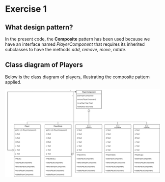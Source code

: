 # Exercise 1

## What design pattern?

In the present code, the __Composite__ pattern has been used because we have an interface named _PlayerComponent_ that requires its inherited subclasses to have the methods _add_, _remove_, _move_, _rotate_.

## Class diagram of Players

Below is the class diagram of players, illustrating the composite pattern applied.

![Class Diagram of Player](player_class_diagram.png)